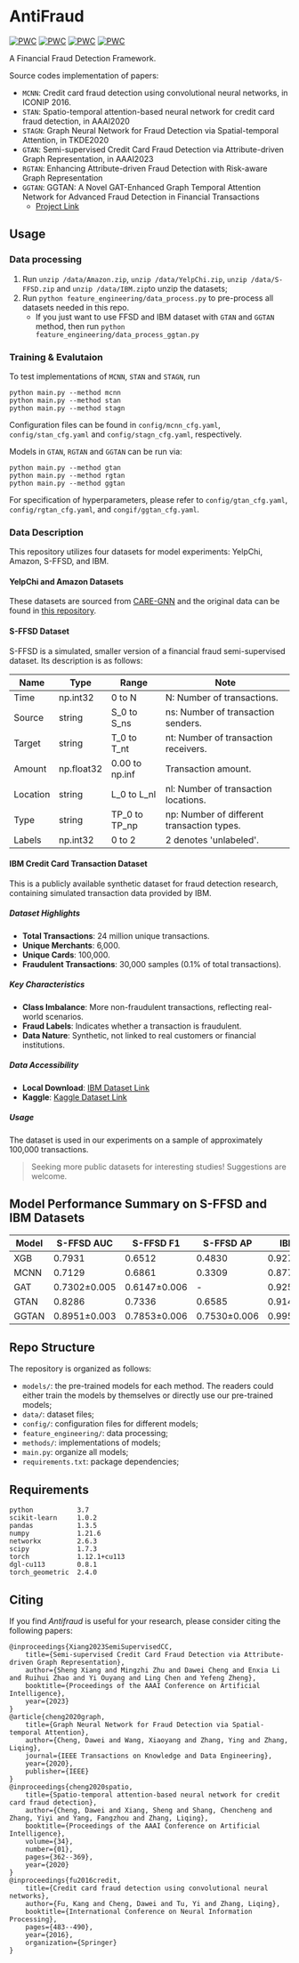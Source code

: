 # AntiFraud
[![PWC](https://img.shields.io/endpoint.svg?url=https://paperswithcode.com/badge/semi-supervised-credit-card-fraud-detection/fraud-detection-on-amazon-fraud)](https://paperswithcode.com/sota/fraud-detection-on-amazon-fraud?p=semi-supervised-credit-card-fraud-detection)
[![PWC](https://img.shields.io/endpoint.svg?url=https://paperswithcode.com/badge/semi-supervised-credit-card-fraud-detection/node-classification-on-amazon-fraud)](https://paperswithcode.com/sota/node-classification-on-amazon-fraud?p=semi-supervised-credit-card-fraud-detection)
[![PWC](https://img.shields.io/endpoint.svg?url=https://paperswithcode.com/badge/semi-supervised-credit-card-fraud-detection/fraud-detection-on-yelp-fraud)](https://paperswithcode.com/sota/fraud-detection-on-yelp-fraud?p=semi-supervised-credit-card-fraud-detection)
[![PWC](https://img.shields.io/endpoint.svg?url=https://paperswithcode.com/badge/semi-supervised-credit-card-fraud-detection/node-classification-on-yelpchi)](https://paperswithcode.com/sota/node-classification-on-yelpchi?p=semi-supervised-credit-card-fraud-detection)

A Financial Fraud Detection Framework.

Source codes implementation of papers:
- `MCNN`: Credit card fraud detection using convolutional neural networks, in ICONIP 2016. 
- `STAN`: Spatio-temporal attention-based neural network for credit card fraud detection, in AAAI2020
- `STAGN`: Graph Neural Network for Fraud Detection via Spatial-temporal Attention, in TKDE2020
- `GTAN`: Semi-supervised Credit Card Fraud Detection via Attribute-driven Graph Representation, in AAAI2023
- `RGTAN`: Enhancing Attribute-driven Fraud Detection with Risk-aware Graph Representation
- `GGTAN`: GGTAN: A Novel GAT-Enhanced Graph Temporal Attention Network for Advanced Fraud Detection in Financial Transactions
	- [Project Link](https://drive.google.com/file/d/1P_loGSXID4GVcWVcSwu6gA3n2Bqn8ElX/view?usp=sharing)



## Usage

### Data processing
1. Run `unzip /data/Amazon.zip`, `unzip /data/YelpChi.zip`, `unzip /data/S-FFSD.zip` and `unzip /data/IBM.zip`to unzip the datasets; 
2. Run `python feature_engineering/data_process.py` to pre-process all datasets needed in this repo.
	* If you just want to use FFSD and IBM dataset with `GTAN` and `GGTAN` method, then run `python feature_engineering/data_process_ggtan.py`



### Training & Evalutaion

To test implementations of `MCNN`, `STAN` and `STAGN`, run
```
python main.py --method mcnn
python main.py --method stan
python main.py --method stagn
```
Configuration files can be found in `config/mcnn_cfg.yaml`, `config/stan_cfg.yaml` and `config/stagn_cfg.yaml`, respectively.

Models in `GTAN`, `RGTAN` and `GGTAN` can be run via:
```
python main.py --method gtan
python main.py --method rgtan
python main.py --method ggtan
```
For specification of hyperparameters, please refer to `config/gtan_cfg.yaml`, `config/rgtan_cfg.yaml`, and `congif/ggtan_cfg.yaml`.


### Data Description

This repository utilizes four datasets for model experiments: YelpChi, Amazon, S-FFSD, and IBM.

#### YelpChi and Amazon Datasets
These datasets are sourced from [CARE-GNN](https://dl.acm.org/doi/abs/10.1145/3340531.3411903) and the original data can be found in [this repository](https://github.com/YingtongDou/CARE-GNN/tree/master/data).

#### S-FFSD Dataset
S-FFSD is a simulated, smaller version of a financial fraud semi-supervised dataset. Its description is as follows:

| Name     | Type       | Range                  | Note                                    |
|----------|------------|------------------------|-----------------------------------------|
| Time     | np.int32   | 0 to N                 | N: Number of transactions.              |
| Source   | string     | S_0 to S_ns            | ns: Number of transaction senders.      |
| Target   | string     | T_0 to T_nt            | nt: Number of transaction receivers.    |
| Amount   | np.float32 | 0.00 to np.inf         | Transaction amount.                     |
| Location | string     | L_0 to L_nl            | nl: Number of transaction locations.    |
| Type     | string     | TP_0 to TP_np          | np: Number of different transaction types. |
| Labels   | np.int32   | 0 to 2                 | 2 denotes 'unlabeled'.                  |

#### IBM Credit Card Transaction Dataset
This is a publicly available synthetic dataset for fraud detection research, containing simulated transaction data provided by IBM.

##### Dataset Highlights
- **Total Transactions**: 24 million unique transactions.
- **Unique Merchants**: 6,000.
- **Unique Cards**: 100,000.
- **Fraudulent Transactions**: 30,000 samples (0.1% of total transactions).

##### Key Characteristics
- **Class Imbalance**: More non-fraudulent transactions, reflecting real-world scenarios.
- **Fraud Labels**: Indicates whether a transaction is fraudulent.
- **Data Nature**: Synthetic, not linked to real customers or financial institutions.

##### Data Accessibility
- **Local Download**: [IBM Dataset Link](https://ibm.ent.box.com/v/tabformer-data)
- **Kaggle**: [Kaggle Dataset Link](https://www.kaggle.com/datasets/ealtman2019/credit-card-transactions)

##### Usage
The dataset is used in our experiments on a sample of approximately 100,000 transactions.

> Seeking more public datasets for interesting studies! Suggestions are welcome.

<!--## Test Result

The performance of five models tested on three datasets are listed as follows:
| |YelpChi| | |Amazon| | |S-FFSD| | |
|:----|:----|:----|:----|:----|:----|:----|:----|:----|:----|
| |AUC|F1|AP|AUC|F1|AP|AUC|F1|AP|
|MCNN||- | -| -| -| -|0.7129|0.6861|0.3309|
|STAN|- |- | -| -| -| -|0.7422|0.6698|0.3324|
|STAGN|- |- | -| -| -| -|0.7659|0.6852|0.3599|
|GTAN|0.9241|0.7988|0.7513|0.9630|0.9213|0.8838|0.8286|0.7336|0.6585|
|RGTAN|0.9498|0.8492|0.8241|0.9750|0.9200|0.8926|0.8461|0.7513|0.6939|
-->

## Model Performance Summary on S-FFSD and IBM Datasets

| Model | S-FFSD AUC | S-FFSD F1 | S-FFSD AP | IBM AUC | IBM F1 | IBM AP |
|-------|------------|-----------|-----------|--------|-------|--------|
| XGB   | 0.7931     | 0.6512    | 0.4830    | 0.9272 | 0.8941| 0.8111 |
| MCNN  | 0.7129     | 0.6861    | 0.3309    | 0.8771±0.001 | 0.7814±0.004 | 0.4084±0.007 |
| GAT   | 0.7302±0.005| 0.6147±0.006 | -       | 0.9256±0.001 | 0.8325±0.025 | - |
| GTAN  | 0.8286     | 0.7336    | 0.6585    | 0.9140±0.010 | 0.6959±0.059 | 0.5424±0.040 |
| GGTAN | 0.8951±0.003| 0.7853±0.006 | 0.7530±0.006 | 0.9952±0.000 | 0.9496±0.002 | 0.9646±0.002 |


<!--
> `MCNN`, `STAN` and `STAGN` are presently not applicable to YelpChi and Amazon datasets.
-->
## Repo Structure
The repository is organized as follows:
- `models/`: the pre-trained models for each method. The readers could either train the models by themselves or directly use our pre-trained models;
- `data/`: dataset files;
- `config/`: configuration files for different models;
- `feature_engineering/`: data processing;
- `methods/`: implementations of models;
- `main.py`: organize all models;
- `requirements.txt`: package dependencies;

    
## Requirements
```
python           3.7
scikit-learn     1.0.2
pandas           1.3.5
numpy            1.21.6
networkx         2.6.3
scipy            1.7.3
torch            1.12.1+cu113
dgl-cu113        0.8.1
torch_geometric  2.4.0
```

## Citing

If you find *Antifraud* is useful for your research, please consider citing the following papers:

    @inproceedings{Xiang2023SemiSupervisedCC,
        title={Semi-supervised Credit Card Fraud Detection via Attribute-driven Graph Representation},
        author={Sheng Xiang and Mingzhi Zhu and Dawei Cheng and Enxia Li and Ruihui Zhao and Yi Ouyang and Ling Chen and Yefeng Zheng},
        booktitle={Proceedings of the AAAI Conference on Artificial Intelligence},
        year={2023}
    }
    @article{cheng2020graph,
        title={Graph Neural Network for Fraud Detection via Spatial-temporal Attention},
        author={Cheng, Dawei and Wang, Xiaoyang and Zhang, Ying and Zhang, Liqing},
        journal={IEEE Transactions on Knowledge and Data Engineering},
        year={2020},
        publisher={IEEE}
    }
    @inproceedings{cheng2020spatio,
        title={Spatio-temporal attention-based neural network for credit card fraud detection},
        author={Cheng, Dawei and Xiang, Sheng and Shang, Chencheng and Zhang, Yiyi and Yang, Fangzhou and Zhang, Liqing},
        booktitle={Proceedings of the AAAI Conference on Artificial Intelligence},
        volume={34},
        number={01},
        pages={362--369},
        year={2020}
    }
    @inproceedings{fu2016credit,
        title={Credit card fraud detection using convolutional neural networks},
        author={Fu, Kang and Cheng, Dawei and Tu, Yi and Zhang, Liqing},
        booktitle={International Conference on Neural Information Processing},
        pages={483--490},
        year={2016},
        organization={Springer}
    }
